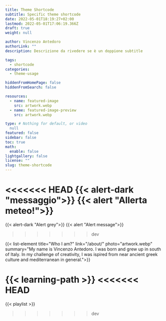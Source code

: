 ```yaml
---
title: Theme Shortcode
subtitle: Specific theme shortcode
date: 2022-05-01T18:19:27+02:00
lastmod: 2022-05-01T17:06:19.366Z
draft: true
weight: null

author: Vincenzo Antedoro
authorLink: ""
description: Descrizione da rivedere se è un doppione subtitle

tags:
  - shortcode
categories:
  - theme-usage

hiddenFromHomePage: false
hiddenFromSearch: false

resources:
  - name: featured-image
    src: artwork.webp
  - name: featured-image-preview
    src: artwork.webp

type: # Nothing for default, or video 
  null
featured: false
sidebar: false
toc: true
math:
  enable: false
lightgallery: false
license: ""
slug: theme-shortcode
---
```


<<<<<<< HEAD
{{< alert-dark "messaggio">}}
{{< alert "Allerta meteo!">}}
=======
{{< alert-dark "Alert grey">}}
{{< alert "Alert message">}}
>>>>>>> dev

{{< list-element  title="Who I am?"  link="/about/" photo="artwork.webp" summary="My name is Vincenzo Antedoro. I was born and grew up in south of Italy. In my challenge of creativity, I was ispired from near ancient greek culture and mediterranean in general.">}}

{{< learning-path >}}
<<<<<<< HEAD
=======

{{< playlist >}} 
>>>>>>> dev
